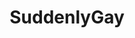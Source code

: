 ---
title: SuddenlyGay
crosslinks:
- TotallyStraight
- gifs
- todayilearned
- GirlsMirin
- nocontext
- europe
- wat
- thesims
- singlets
- holesomememes
- WatchMeiDie
- youdontsurf
- wholesomeanimemes
- CatsStandingUp
- NotHowDrugsWork
- GamePhysics
- funny
- pics
- NotKenM
---